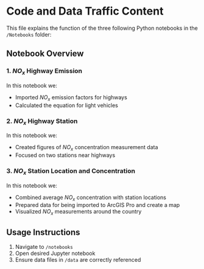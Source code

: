 # Code and Data Traffic Content

This file explains the function of the three following Python notebooks in the `/Notebooks` folder:

## Notebook Overview

### 1. $NO_x$ Highway Emission
In this notebook we:
- Imported $NO_x$ emission factors for highways
- Calculated the equation for light vehicles

### 2. $NO_x$ Highway Station
In this notebook we:
- Created figures of $NO_x$ concentration measurement data
- Focused on two stations near highways

### 3. $NO_x$ Station Location and Concentration
In this notebook we:
- Combined average $NO_x$ concentration with station locations
- Prepared data for being imported to ArcGIS Pro and create a map
- Visualized $NO_x$ measurements around the country

## Usage Instructions
1. Navigate to `/notebooks`
2. Open desired Jupyter notebook
3. Ensure data files in `/data` are correctly referenced
